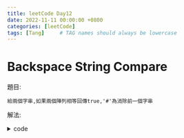 ```yaml
---
title: leetCode Day12
date: 2022-11-11 00:00:00 +0800
categories: [leetCode]
tags: [Tang]     # TAG names should always be lowercase
---
```


# Backspace String Compare

題目:

    給兩個字串,如果兩個陣列相等回傳true,'#'為消除前一個字串



解法:

    


<details> <summary>code</summary>
<pre><code>
func backspaceCompare(s string, t string) bool {
    x := len(s) - 1
    y := len(t) - 1
    
    count := 0
    for true {
        for x >= 0 && (s[x] == 35 || count > 0) {
            if s[x] != 35 {
                count--
            } else {
                count++
            }
            x--
        }
        count = 0
        for y >=0 && (t[y] == 35 || count > 0) {
            if t[y] != 35 {
                count--
            } else {
                count++
            }
            y--
        }
        
        if x >= 0 && y >= 0 && s[x] == t[y] {
            x--
            y--
        } else {
            break
        }
    }

    return x == -1 && y == -1
}
</code></pre>
</details>